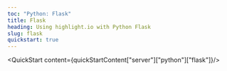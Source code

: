 ```yaml
---
toc: "Python: Flask"
title: Flask
heading: Using highlight.io with Python Flask
slug: flask
quickstart: true
---
```


<QuickStart content={quickStartContent["server"]["python"]["flask"]}/>
